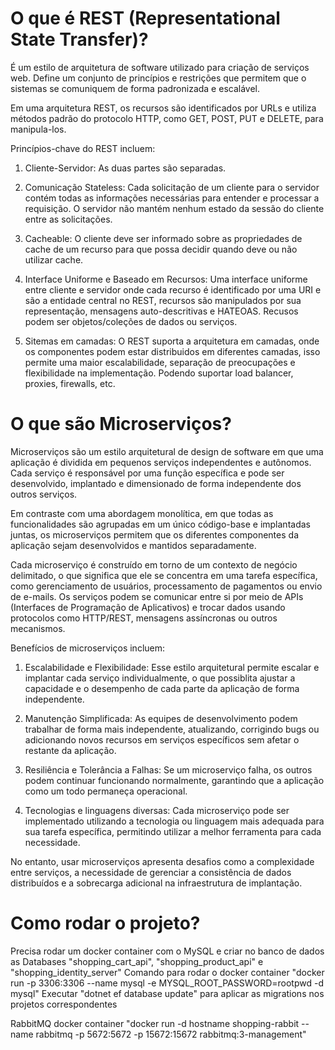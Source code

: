 # O que é REST (Representational State Transfer)?

É um estilo de arquitetura de software utilizado para criação de serviços web.
Define um conjunto de princípios e restrições que permitem que o sistemas se comuniquem de forma padronizada e escalável.

Em uma arquitetura REST, os recursos são identificados por URLs e utiliza métodos padrão do protocolo HTTP, como GET, POST, PUT e DELETE, para manipula-los.

Princípios-chave do REST incluem:

1. Cliente-Servidor: As duas partes são separadas.

2. Comunicação Stateless: Cada solicitação de um cliente para o servidor contém todas as informações necessárias para entender e processar a requisição. 
O servidor não mantém nenhum estado da sessão do cliente entre as solicitações.

3. Cacheable: O cliente deve ser informado sobre as propriedades de cache de um recurso para que possa decidir quando deve ou não utilizar cache.

4. Interface Uniforme e Baseado em Recursos: Uma interface uniforme entre cliente e servidor onde cada recurso é identificado por uma URI e são a entidade central no REST, recursos são manipulados por sua representação, mensagens auto-descritivas e HATEOAS. 
Recusos podem ser objetos/coleções de dados ou serviços.

5. Sitemas em camadas: O REST suporta a arquitetura em camadas, onde os componentes podem estar distribuidos em diferentes camadas, isso permite uma maior escalabilidade, separação de preocupações e flexibilidade na implementação. Podendo suportar load balancer, proxies, firewalls, etc.

# O que são Microserviços?

Microserviços são um estilo arquitetural de design de software em que uma aplicação é dividida em pequenos serviços independentes e autônomos. Cada serviço é responsável por uma função específica e pode ser desenvolvido, implantado e dimensionado de forma independente dos outros serviços.

Em contraste com uma abordagem monolítica, em que todas as funcionalidades são agrupadas em um único código-base e implantadas juntas, os microserviços permitem que os diferentes componentes da aplicação sejam desenvolvidos e mantidos separadamente.

Cada microserviço é construído em torno de um contexto de negócio delimitado, o que significa que ele se concentra em uma tarefa específica, como gerenciamento de usuários, processamento de pagamentos ou envio de e-mails. Os serviços podem se comunicar entre si por meio de APIs (Interfaces de Programação de Aplicativos) e trocar dados usando protocolos como HTTP/REST, mensagens assíncronas ou outros mecanismos.

Benefícios de microserviços incluem:

1. Escalabilidade e Flexibilidade: Esse estilo arquitetural permite escalar e implantar cada serviço individualmente, o que possiblita ajustar a capacidade e o desempenho de cada parte da aplicação de forma independente.

2. Manutenção Simplificada: As equipes de desenvolvimento podem trabalhar de forma mais independente, atualizando, corrigindo bugs ou adicionando novos recursos em serviços específicos sem afetar o restante da aplicação.

3. Resiliência e Tolerância a Falhas: Se um microserviço falha, os outros podem continuar funcionando normalmente, garantindo que a aplicação como um todo permaneça operacional.

4. Tecnologias e linguagens diversas: Cada microserviço pode ser implementado utilizando a tecnologia ou linguagem mais adequada para sua tarefa específica, permitindo utilizar a melhor ferramenta para cada necessidade.

No entanto, usar microserviços apresenta desafios como a complexidade entre serviços, a necessidade de gerenciar a consistência de dados distribuídos e a sobrecarga adicional na infraestrutura de implantação.


# Como rodar o projeto?

Precisa rodar um docker container com o MySQL e criar no banco de dados as Databases "shopping_cart_api", "shopping_product_api" e "shopping_identity_server"
Comando para rodar o docker container "docker run -p 3306:3306 --name mysql -e MYSQL_ROOT_PASSWORD=rootpwd -d mysql"
Executar "dotnet ef database update" para aplicar as migrations nos projetos correspondentes

RabbitMQ docker container "docker run -d hostname shopping-rabbit --name rabbitmq -p 5672:5672 -p 15672:15672 rabbitmq:3-management"